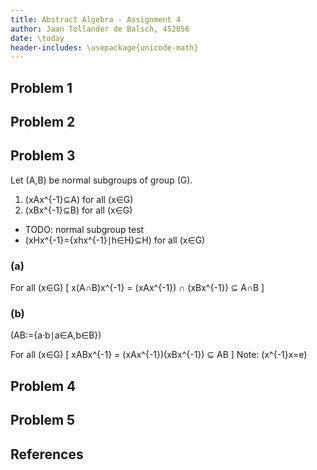 ```yaml
---
title: Abstract Algebra - Assignment 4
author: Jaan Tollander de Balsch, 452056
date: \today
header-includes: \usepackage{unicode-math}
---
```

## Problem 1
## Problem 2
## Problem 3
Let \(A,B\) be normal subgroups of group \(G\).

1) \(xAx^{-1}⊆A\) for all \(x∈G\)
2) \(xBx^{-1}⊆B\) for all \(x∈G\)

- TODO: normal subgroup test
- \(xHx^{-1}=\{xhx^{-1}∣h∈H\}⊆H\) for all \(x∈G\)

### (a)
For all \(x∈G\)
\[
x(A∩B)x^{-1} = (xAx^{-1}) ∩ (xBx^{-1}) ⊆ A∩B
\]

### (b)
\(AB:=\{a·b∣a∈A,b∈B\}\)

For all \(x∈G\)
\[
xABx^{-1} = (xAx^{-1})(xBx^{-1}) ⊆ AB
\]
Note: \(x^{-1}x=e\)


## Problem 4
## Problem 5

## References
